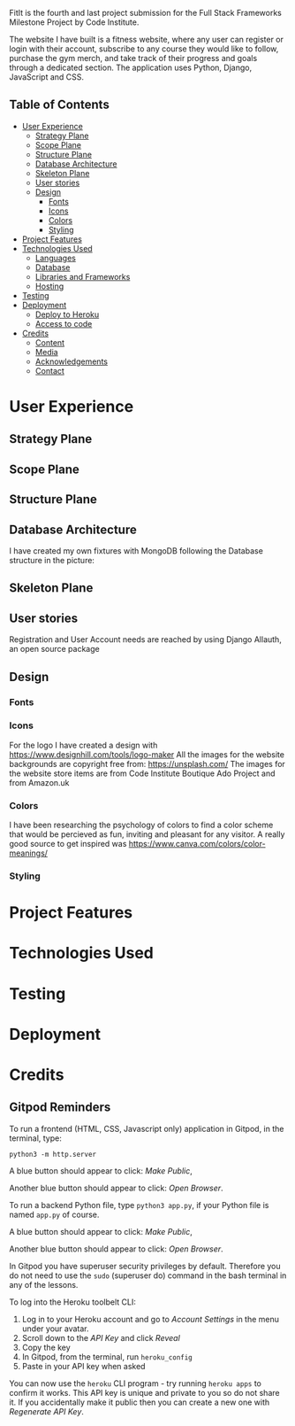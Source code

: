 FitIt is the fourth and last project submission for the Full Stack Frameworks Milestone Project by Code Institute. 

The website I have built is a fitness website, where any user can register or login with their account, subscribe to any course they would like to follow, purchase the gym merch, and take track of their progress and goals through a dedicated section.
The application uses Python, Django, JavaScript and CSS.

## Table of Contents
- [User Experience](#user-experience)
  * [Strategy Plane](#strategy-plane)
  * [Scope Plane](#scope-plane)
  * [Structure Plane](#structure-plane)
  * [Database Architecture](#database-architecture)
  * [Skeleton Plane](#skeleton-plane)
  * [User stories](#user-stories)
  * [Design](#design)
    + [Fonts](#fonts)
    + [Icons](#icons)
    + [Colors](#colors)
    + [Styling](#styling)
- [Project Features](#project-features)
- [Technologies Used](#technologies-used)
  * [Languages](#languages)
  * [Database](#database)
  * [Libraries and Frameworks](#libraries-and-frameworks)
  * [Hosting](#hosting)
- [Testing](#testing)
- [Deployment](#deployment)
  * [Deploy to Heroku](#deploy-to-heroku)
  * [Access to code](#access-to-code)
- [Credits](#credits)
  * [Content](#content)
  * [Media](#media)
  * [Acknowledgements](#acknowledgements)
  * [Contact](#contact)


# User Experience

## Strategy Plane

## Scope Plane

## Structure Plane

## Database Architecture
I have created my own fixtures with MongoDB following the Database structure in the picture:

## Skeleton Plane

## User stories
Registration and User Account needs are reached by using Django Allauth, an open source package

## Design 

### Fonts
### Icons
For the logo I have created a design with https://www.designhill.com/tools/logo-maker 
All the images for the website backgrounds are copyright free from: https://unsplash.com/
The images for the website store items are from Code Institute Boutique Ado Project and from Amazon.uk 
### Colors
I have been researching the psychology of colors to find a color scheme that would be percieved as fun, inviting and pleasant for any visitor.
A really good source to get inspired was https://www.canva.com/colors/color-meanings/
### Styling

# Project Features

# Technologies Used


# Testing

# Deployment

# Credits

## Gitpod Reminders

To run a frontend (HTML, CSS, Javascript only) application in Gitpod, in the terminal, type:

`python3 -m http.server`

A blue button should appear to click: _Make Public_,

Another blue button should appear to click: _Open Browser_.

To run a backend Python file, type `python3 app.py`, if your Python file is named `app.py` of course.

A blue button should appear to click: _Make Public_,

Another blue button should appear to click: _Open Browser_.

In Gitpod you have superuser security privileges by default. Therefore you do not need to use the `sudo` (superuser do) command in the bash terminal in any of the lessons.

To log into the Heroku toolbelt CLI:

1. Log in to your Heroku account and go to *Account Settings* in the menu under your avatar.
2. Scroll down to the *API Key* and click *Reveal*
3. Copy the key
4. In Gitpod, from the terminal, run `heroku_config`
5. Paste in your API key when asked

You can now use the `heroku` CLI program - try running `heroku apps` to confirm it works. This API key is unique and private to you so do not share it. If you accidentally make it public then you can create a new one with _Regenerate API Key_.
